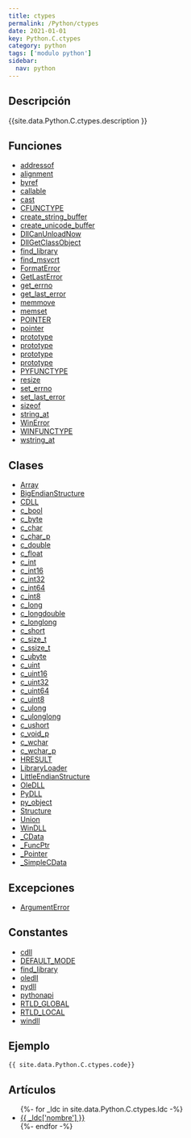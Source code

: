 ```yaml
---
title: ctypes
permalink: /Python/ctypes
date: 2021-01-01
key: Python.C.ctypes
category: python
tags: ['modulo python']
sidebar: 
  nav: python
---
```


## Descripción
{{site.data.Python.C.ctypes.description }}

## Funciones
* [addressof](/Python/ctypes/addressof/)
* [alignment](/Python/ctypes/alignment/)
* [byref](/Python/ctypes/byref/)
* [callable](/Python/ctypes/callable/)
* [cast](/Python/ctypes/cast/)
* [CFUNCTYPE](/Python/ctypes/CFUNCTYPE/)
* [create_string_buffer](/Python/ctypes/create_string_buffer/)
* [create_unicode_buffer](/Python/ctypes/create_unicode_buffer/)
* [DllCanUnloadNow](/Python/ctypes/DllCanUnloadNow/)
* [DllGetClassObject](/Python/ctypes/DllGetClassObject/)
* [find_library](/Python/ctypes/find_library/)
* [find_msvcrt](/Python/ctypes/find_msvcrt/)
* [FormatError](/Python/ctypes/FormatError/)
* [GetLastError](/Python/ctypes/GetLastError/)
* [get_errno](/Python/ctypes/get_errno/)
* [get_last_error](/Python/ctypes/get_last_error/)
* [memmove](/Python/ctypes/memmove/)
* [memset](/Python/ctypes/memset/)
* [POINTER](/Python/ctypes/POINTER/)
* [pointer](/Python/ctypes/pointer/)
* [prototype](/Python/ctypes/prototype/)
* [prototype](/Python/ctypes/prototype/)
* [prototype](/Python/ctypes/prototype/)
* [prototype](/Python/ctypes/prototype/)
* [PYFUNCTYPE](/Python/ctypes/PYFUNCTYPE/)
* [resize](/Python/ctypes/resize/)
* [set_errno](/Python/ctypes/set_errno/)
* [set_last_error](/Python/ctypes/set_last_error/)
* [sizeof](/Python/ctypes/sizeof/)
* [string_at](/Python/ctypes/string_at/)
* [WinError](/Python/ctypes/WinError/)
* [WINFUNCTYPE](/Python/ctypes/WINFUNCTYPE/)
* [wstring_at](/Python/ctypes/wstring_at/)

## Clases
* [Array](/Python/ctypes/Array/)
* [BigEndianStructure](/Python/ctypes/BigEndianStructure/)
* [CDLL](/Python/ctypes/CDLL/)
* [c_bool](/Python/ctypes/c_bool/)
* [c_byte](/Python/ctypes/c_byte/)
* [c_char](/Python/ctypes/c_char/)
* [c_char_p](/Python/ctypes/c_char_p/)
* [c_double](/Python/ctypes/c_double/)
* [c_float](/Python/ctypes/c_float/)
* [c_int](/Python/ctypes/c_int/)
* [c_int16](/Python/ctypes/c_int16/)
* [c_int32](/Python/ctypes/c_int32/)
* [c_int64](/Python/ctypes/c_int64/)
* [c_int8](/Python/ctypes/c_int8/)
* [c_long](/Python/ctypes/c_long/)
* [c_longdouble](/Python/ctypes/c_longdouble/)
* [c_longlong](/Python/ctypes/c_longlong/)
* [c_short](/Python/ctypes/c_short/)
* [c_size_t](/Python/ctypes/c_size_t/)
* [c_ssize_t](/Python/ctypes/c_ssize_t/)
* [c_ubyte](/Python/ctypes/c_ubyte/)
* [c_uint](/Python/ctypes/c_uint/)
* [c_uint16](/Python/ctypes/c_uint16/)
* [c_uint32](/Python/ctypes/c_uint32/)
* [c_uint64](/Python/ctypes/c_uint64/)
* [c_uint8](/Python/ctypes/c_uint8/)
* [c_ulong](/Python/ctypes/c_ulong/)
* [c_ulonglong](/Python/ctypes/c_ulonglong/)
* [c_ushort](/Python/ctypes/c_ushort/)
* [c_void_p](/Python/ctypes/c_void_p/)
* [c_wchar](/Python/ctypes/c_wchar/)
* [c_wchar_p](/Python/ctypes/c_wchar_p/)
* [HRESULT](/Python/ctypes/HRESULT/)
* [LibraryLoader](/Python/ctypes/LibraryLoader/)
* [LittleEndianStructure](/Python/ctypes/LittleEndianStructure/)
* [OleDLL](/Python/ctypes/OleDLL/)
* [PyDLL](/Python/ctypes/PyDLL/)
* [py_object](/Python/ctypes/py_object/)
* [Structure](/Python/ctypes/Structure/)
* [Union](/Python/ctypes/Union/)
* [WinDLL](/Python/ctypes/WinDLL/)
* [_CData](/Python/ctypes/_CData/)
* [_FuncPtr](/Python/ctypes/_FuncPtr/)
* [_Pointer](/Python/ctypes/_Pointer/)
* [_SimpleCData](/Python/ctypes/_SimpleCData/)

## Excepciones
* [ArgumentError](/Python/ctypes/ArgumentError/)

## Constantes
* [cdll](/Python/ctypes/cdll/)
* [DEFAULT_MODE](/Python/ctypes/DEFAULT_MODE/)
* [find_library](/Python/ctypes/find_library/)
* [oledll](/Python/ctypes/oledll/)
* [pydll](/Python/ctypes/pydll/)
* [pythonapi](/Python/ctypes/pythonapi/)
* [RTLD_GLOBAL](/Python/ctypes/RTLD_GLOBAL/)
* [RTLD_LOCAL](/Python/ctypes/RTLD_LOCAL/)
* [windll](/Python/ctypes/windll/)

## Ejemplo
~~~python
{{ site.data.Python.C.ctypes.code}}
~~~

## Artículos
<ul>
{%- for _ldc in site.data.Python.C.ctypes.ldc -%}
   <li>
       <a href="{{_ldc['url'] }}">{{ _ldc['nombre'] }}</a>
   </li>
{%- endfor -%}
</ul>
